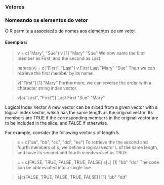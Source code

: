 ### <b>Vetores</b>

### Nomeando os elementos do vetor
O R permite a associação de nomes aos elementos de um vetor.
 
#### Exemplos: 
> v = c("Mary", "Sue") 
> v 
[1] "Mary" "Sue"
We now name the first member as First, and the second as Last.

> names(v) = c("First", "Last") 
> v 
 First   Last 
"Mary"  "Sue"
Then we can retrieve the first member by its name.

> v["First"] 
[1] "Mary"
Furthermore, we can reverse the order with a character string index vector.

> v[c("Last", "First")] 
  Last  First 
 "Sue" "Mary"


Logical Index Vector
A new vector can be sliced from a given vector with a logical index vector, which has the same length as the original vector. Its members are TRUE if the corresponding members in the original vector are to be included in the slice, and FALSE if otherwise.

For example, consider the following vector s of length 5.

> s = c("aa", "bb", "cc", "dd", "ee")
To retrieve the the second and fourth members of s, we define a logical vector L of the same length, and have its second and fourth members set as TRUE.

> L = c(FALSE, TRUE, FALSE, TRUE, FALSE) 
> s[L] 
[1] "bb" "dd"
The code can be abbreviated into a single line.

> s[c(FALSE, TRUE, FALSE, TRUE, FALSE)] 
[1] "bb" "dd"

